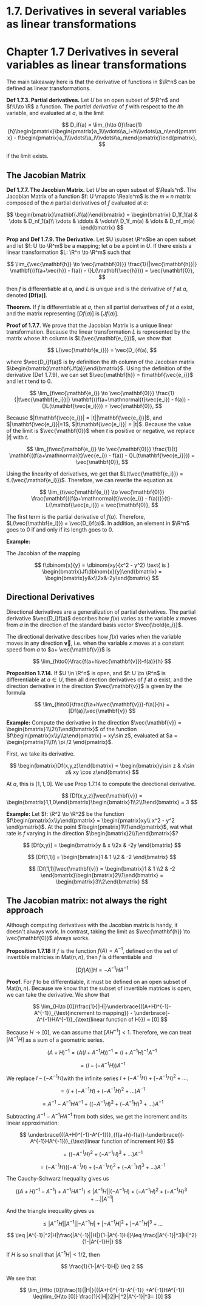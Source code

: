 # 1.7. Derivatives in several variables as linear transformations

# Chapter 1.7 Derivatives in several variables as linear transformations

The main takeaway here is that the derivative of functions in $\R^n$ can be defined as linear transformations. 

**Def 1.7.3. Partial derivatives.** Let $U$ be an open subset of $\R^n$ and $f:U\to \R$ a function. The *partial derivative* of $f$ with respect to the $i$th variable, and evaluated at $a$, is the limit

$$
D_if(a) = \lim_{h\to 0}\frac{1}{h}\begin{pmatrix}\begin{pmatrix}a_1\\\vdots\\a_i+h\\\vdots\\a_n\end{pmatrix} - f\begin{pmatrix}a_1\\\vdots\\a_i\\\vdots\\a_n\end{pmatrix}\end{pmatrix},
$$

if the limit exists. 

## The Jacobian Matrix

**Def 1.7.7. The Jacobian Matrix.** Let $U$ be an open subset of $\Reals^n$. The Jacobian Matrix of a function $f: U \mapsto \Reals^m$ is the $m\times n$ matrix composed of the $n$ partial derivatives of $f$ evaluated at $a$: 

$$
\begin{bmatrix}\mathbf{Jf(a)}\end{bmatrix} = \begin{bmatrix} 
D_1f_1(a) & \dots & D_nf_1(a)\\
\vdots & \ddots & \vdots\\
D_1f_m(a) & \dots & D_nf_m(a)
\end{bmatrix}
$$

**Prop and Def 1.7.9. The Derivative.** Let $U \subset \R^n$be an open subset and let $f: U \to \R^m$ be a mapping; let $a$ be a point in $U$. If there exists a linear transformation $L: \R^n \to \R^m$ such that

$$
\lim_{\vec{\mathbf{h}} \to \vec{\mathbf{0}}} \frac{1}{|\vec{\mathbf{h}}|} \mathbf{((f(a+\vec{h}) - f(a)) - (}L(\mathbf{\vec{h}})) = \vec{\mathbf{0}},
$$

then $f$ is differentiable at $a$, and $L$ is unique and is the derivative of $f$ at $a$, denoted $\mathbf{[Df(a)]}$. 

**Theorem.** If $f$ is differentiable at $a$, then all partial derivatives of $f$ at $a$ exist, and the matrix representing $[Df(a)]$ is $[Jf(a)]$. 

**Proof of 1.7.7**. We prove that the Jacobian Matrix is a unique linear transformation. Because the linear transformation $L$ is represented by the matrix whose $i$th column is $L(\vec{\mathbf{e_i}})$, we show that 

$$
L(\vec{\mathbf{e_i}}) = \vec{D_i}f(a),
$$

where $\vec{D_i}f(a)$ is by definition the $i$th column of the Jacobian matrix $\begin{bmatrix}\mathbf{Jf(a)}\end{bmatrix}$. Using the definition of the derivative (Def 1.7.9), we can set $\vec{\mathbf{h}} = t\mathbf{\vec{e_i}}$ and let $t$ tend to 0. 

 

$$
\lim_{t\vec{\mathbf{e_i}} \to \vec{\mathbf{0}}} \frac{1}{|t\vec{\mathbf{e_i}}|} \mathbf{((f(a+\mathnormal{t}\vec{e_i}) - f(a)) - (}L(t\mathbf{\vec{e_i}})) = \vec{\mathbf{0}},
$$

Because $|t\mathbf{\vec{e_i}}| = |t||\mathbf{\vec{e_i}}|$, and $|\mathbf{\vec{e_i}}|=1$,  $|t\mathbf{\vec{e_i}}| = |t|$. Because the value of the limit is $\vec{\mathbf{0}}$ when $t$ is positive or negative, we replace $|t|$ with $t$. 

$$
\lim_{t\vec{\mathbf{e_i}} \to \vec{\mathbf{0}}} \frac{1}{t} \mathbf{((f(a+\mathnormal{t}\vec{e_i}) - f(a)) - (}L(t\mathbf{\vec{e_i}})) = \vec{\mathbf{0}},
$$

Using the linearity of derivatives, we get that $L(t\vec{\mathbf{e_i}}) = tL(\vec{\mathbf{e_i}})$. Therefore, we can rewrite the equation as 

$$
\lim_{t\vec{\mathbf{e_i}} \to \vec{\mathbf{0}}} \frac{\mathbf{((f(a+\mathnormal{t}\vec{e_i}) - f(a))}}{t}-L(\mathbf{\vec{e_i}}) = \vec{\mathbf{0}},
$$

The first term is the partial derivative of $f(a)$. Therefore, $L(\vec{\mathbf{e_i}}) = \vec{D_i}f(a)$. In addition, an element in $\R^n$ goes to $0$ if and only if its length goes to $0$. 

**Example:**

The Jacobian of the mapping 

$$
f\dbinom{x}{y} = \dbinom{xy}{x^2 - y^2} \text{  is } \begin{bmatrix}Jf\dbinom{x}{y}\end{bmatrix} = \begin{bmatrix}y&x\\2x&-2y\end{bmatrix} 
$$

## Directional Derivatives

Directional derivatives are a generalization of partial derivatives. The partial derivative $\vec{D_i}f(a)$ describes how $f(x)$ varies as the variable $x$ moves from $a$ in the direction of the standard basis vector $\vec{\bold{e_i}}$.

The directional derivative describes how $f(x)$ varies when the variable moves in any direction $\mathbf{\vec{v}}$, i.e. when the variable $x$ moves at a constant speed from $a$ to $a+ \vec{\mathbf{v}}$ is 

$$
\lim_{h\to0}\frac{f(a+h\vec{\mathbf{v}})-f(a)}{h}
$$

**Proposition 1.7.14.** If $U \in \R^n$ is open, and $f: U \to \R^n$ is differentiable at $a \in U$, then all direction derivatives of $f$ at $a$ exist, and the direction derivative in the direction $\vec{\mathbf{v}}$ is given by the formula

$$
\lim_{h\to0}\frac{f(a+h\vec{\mathbf{v}})-f(a)}{h} = [Df(a)]\vec{\mathbf{v}}
$$

 

**Example:** Compute the derivative in the direction $\vec{\mathbf{v}} = \begin{bmatrix}1\\2\\1\end{bmatrix}$ of the function $f\begin{pmatrix}x\\y\\z\end{pmatrix} = xy\sin z$, evaluated at $a = \begin{pmatrix}1\\1\\ \pi /2 \end{pmatrix}$. 

First, we take its derivative.

$$
\begin{bmatrix}Df(x,y,z)\end{bmatrix} = \begin{bmatrix}y\sin z & x\sin z& xy \cos z\end{bmatrix}
$$

At $a$, this is $[1, 1, 0]$.  We use Prop 1.7.14 to compute the directional derivative. 

$$
[Df(x,y,z)]\vec{\mathbf{v}} = \begin{bmatrix}1,1,0\end{bmatrix}\begin{bmatrix}1\\2\\1\end{bmatrix} = 3
$$

**Example:** Let $f: \R^2 \to \R^2$ be the function $f\begin{pmatrix}x\\y\end{pmatrix} = \begin{pmatrix}xy\\ x^2 - y^2 \end{pmatrix}$. At the point $\begin{pmatrix}1\\1\end{pmatrix}$, wat what rate is $f$ varying in the direction $\begin{bmatrix}2\\1\end{bmatrix}$? 

$$
[Df(x,y)] =  \begin{bmatrix}y & x \\2x & -2y
\end{bmatrix}
$$

$$
[Df(1,1)] =  \begin{bmatrix}1 & 1 \\2 & -2
\end{bmatrix}
$$

$$
[Df(1,1)]\vec{\mathbf{v}} =  \begin{bmatrix}1 & 1 \\2 & -2
\end{bmatrix}\begin{bmatrix}2\\1\end{bmatrix} = \begin{bmatrix}3\\2\end{bmatrix}
$$

## The Jacobian matrix: not always the right approach

Although computing derivatives with the Jacobian matrix is handy, it doesn't always work. In contrast, taking the limit as $\vec{\mathbf{h}} \to \vec{\mathbf{0}}$ always works. 

**Proposition 1.7.18** If $f$ is the function $f(A) = A^{-1}$, defined on the set of invertible matricies in $\text{Mat}(n,n)$, then $f$ is differentiable and 

$$
[Df(A)]H = -A^{-1}HA^{-1}
$$

**Proof.** For $f$ to be differentiable, it must be defined on an open subset of $\text{Mat}(n,n)$.  Because we know that the subset of invertible matrices is open,  we can take the derivative. We show that 

$$
\lim_{H\to [0]}\frac{1}{|H|}\underbrace{((A+H)^{-1}-A^{-1}}_{\text{increment to mapping}} - \underbrace{-A^{-1}HA^{-1}}_{\text{linear function of H}}) = [0]
$$

Because $H \to [0]$, we can assume that $[AH^{-1}] < 1$. Therefore, we can treat $[I A^{-1}H]$ as a sum of a geometric series. 

$$
(A+H)^{-1} = (A(I+A^{-1}H))^{-1} = (I+A^{-1}H)^{-1}A^{-1}
$$

$$
=(I-(-A^{-1}H))A^{-1}
$$

We replace $I -(-A^{-1}H)$with the infinite series $I + (-A^{-1}H )+ (-A^{-1}H )^2 + \dots$. 

$$
= (I + (-A^{-1}H )+ (-A^{-1}H )^2 + \dots)A^{-1}
$$

$$
= A^{-1}-A^{-1}HA^{-1}+((-A^{-1}H)^2+(-A^{-1}H)^3+\dots)A^{-1}
$$

Subtracting $A^{-1}-A^{-1}HA^{-1}$ from both sides, we get the increment and its linear approximation:

$$
\underbrace{((A+H)^{-1}-A^{-1})}_{f(a+h)-f(a)}-\underbrace{(-A^{-1}HA^{-1})}_{\text{linear function of increment H}}
$$

$$
=((-A^{-1}H)^2+(-A^{-1}H)^3+\dots)A^{-1}
$$

$$
=(-A^{-1}H)((-A^{-1}H)+(-A^{-1}H)^2+(-A^{-1}H)^3+\dots)A^{-1}
$$

The Cauchy-Schwarz Inequality gives us

$$
((A+H)^{-1}-A^{-1})+A^{-1}HA^{-1})\leq |A^{-1}H||(-A^{-1}H)+(-A^{-1}H)^2+(-A^{-1}H)^3+\dots||A^{-1}|
$$

And the triangle inequality gives us 

$$
\leq |A^{-1}H||A^{-1}||-A^{-1}H|+|-A^{-1}H|^2+|-A^{-1}H|^3+\dots
$$

$$
\leq |A^{-1}|^2|H|\frac{|A^{-1}||H|}{1-|A^{-1}H|}\leq \frac{|A^{-1}|^3|H|^2}{1-|A^{-1}H|}
$$

If $H$ is so small that $|A^{-1}H| < 1/2$, then 

$$
\frac{1}{1-|A^{-1}H|} \leq 2
$$

We see that

$$
\lim_{H\to [0]}\frac{1}{|H|}{((A+H)^{-1}-A^{-1}} +A^{-1}HA^{-1}) \leq\lim_{H\to [0]} \frac{1}{|H|}2|H|^2|A^{-1}|^3= [0]
$$